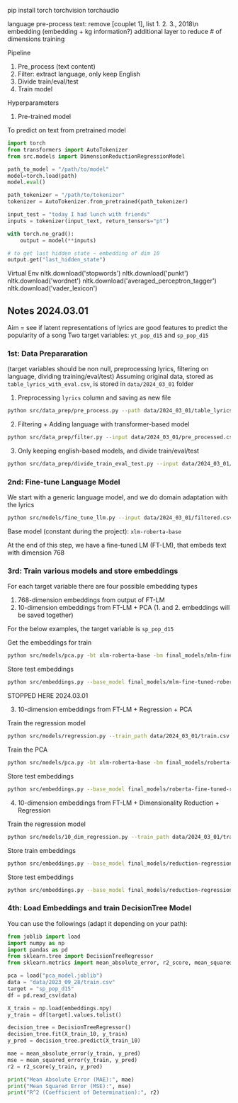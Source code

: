 pip install torch torchvision torchaudio


language
pre-process text: remove [couplet 1], list 1. 2. 3., 2018\n <text>
embedding
(embedding + kg information?)
additional layer to reduce # of dimensions
training

Pipeline
1. Pre_process (text content)
2. Filter: extract language, only keep English
3. Divide train/eval/test
4. Train model

Hyperparameters
1. Pre-trained model


To predict on text from pretrained model
```python
import torch
from transformers import AutoTokenizer
from src.models import DimensionReductionRegressionModel

path_to_model = "/path/to/model"
model=torch.load(path)
model.eval()

path_tokenizer = "/path/to/tokenizer"
tokenizer = AutoTokenizer.from_pretrained(path_tokenizer)

input_test = "today I had lunch with friends"
inputs = tokenizer(input_text, return_tensors="pt")

with torch.no_grad():
    output = model(**inputs)

# to get last hidden state ~ embedding of dim 10
output.get("last_hidden_state")
```


Virtual Env
nltk.download('stopwords')
nltk.download('punkt')
nltk.download('wordnet')
nltk.download('averaged_perceptron_tagger')
nltk.download('vader_lexicon')

## Notes 2024.03.01

Aim = see if latent representations of lyrics are good features to predict the popularity of a song
Two target variables: `yt_pop_d15` and `sp_pop_d15`

### 1st: Data Prepararation 

(target variables should be non null, preprocessing lyrics, filtering on language, dividing training/eval/test)
Assuming original data, stored as `table_lyrics_with_eval.csv`, is stored in `data/2024_03_01` folder

1. Preprocessing `lyrics` column and saving as new file
```bash
python src/data_prep/pre_process.py --path data/2024_03_01/table_lyrics_with_eval.csv -c lyrics -o data/2024_03_01/pre_processed.csv
```

2. Filtering + Adding language with transformer-based model
```bash
python src/data_prep/filter.py --input data/2024_03_01/pre_processed.csv --output data/2024_03_01/
```

3. Only keeping english-based models, and divide train/eval/test
```bash
python src/data_prep/divide_train_eval_test.py --input data/2024_03_01/filtered.csv --output data/2024_03_01/
```

### 2nd: Fine-tune Language Model
We start with a generic language model, and we do domain adaptation with the lyrics

```bash
python src/models/fine_tune_llm.py --input data/2024_03_01/filtered.csv --folder final_models/mlm-fine-tuned-roberta
```

Base model (constant during the project): `xlm-roberta-base` 

At the end of this step, we have a fine-tuned LM (FT-LM), that embeds text with dimension 768

### 3rd: Train various models and store embeddings

For each target variable there are four possible embedding types

1. 768-dimension embeddings from output of FT-LM
2. 10-dimension embeddings from FT-LM + PCA
(1. and 2. embeddings will be saved together)

For the below examples, the target variable is `sp_pop_d15`

Get the embeddings for train
```bash
python src/models/pca.py -bt xlm-roberta-base -bm final_models/mlm-fine-tuned-roberta/checkpoint-1107 -d data/2024_03_01/train.csv -sf embeddings/mlm-fine-tuned-roberta -td train
```

Store test embeddings
```bash
python src/embeddings.py --base_model final_models/mlm-fine-tuned-roberta/checkpoint-1107 --data data/2024_03_01/test.csv --save embeddings/mlm-fine-tuned-roberta/test_embeddings.npy --pca_model embeddings/mlm-fine-tuned-roberta/pca_model.joblib
```

STOPPED HERE 2024.03.01

3. 10-dimension embeddings from FT-LM + Regression + PCA 

Train the regression model 
```bash
python src/models/regression.py --train_path data/2024_03_01/train.csv --eval_path data/2024_03_01/eval.csv --config src/configs/base_regression_sp.yaml --target sp_pop_d15
```

Train the PCA
```bash
python src/models/pca.py -bt xlm-roberta-base -bm final_models/roberta-fine-tuned-regression-sp/checkpoint-7200 -d data/2024_03_01/train.csv -sf embeddings/sp_pop_d15/roberta-fine-tuned-regression -td train
```

Store test embeddings
```bash
python src/embeddings.py --base_model final_models/roberta-fine-tuned-regression-sp/checkpoint-7200 --data data/2024_03_01/test.csv --save embeddings/sp_pop_d15/roberta-fine-tuned-regression/test_embeddings.npy --pca_model embeddings/sp_pop_d15/roberta-fine-tuned-regression/pca_model.joblib
```

4. 10-dimension embeddings from FT-LM + Dimensionality Reduction + Regression 

Train the regression model
```bash
python src/models/10_dim_regression.py --train_path data/2024_03_01/train.csv --eval_path data/2024_03_01/eval.csv --config src/configs/base_10_dim_regression_sp.yaml --target sp_pop_d15
```

Store train embeddings
```bash
python src/embeddings.py --base_model final_models/reduction-regression-roberta-sp/model_10_dim_reg.pth --data data/2024_03_01/train.csv --save embeddings/sp_pop_d15/reduction-regression-roberta/train_embeddings.npy 
```

Store test embeddings
```bash
python src/embeddings.py --base_model final_models/reduction-regression-roberta-sp/model_10_dim_reg.pth --data data/2024_03_01/test.csv --save embeddings/sp_pop_d15/reduction-regression-roberta/test_embeddings.npy 
```

### 4th: Load Embeddings and train DecisionTree Model

You can use the followings (adapt it depending on your path):

```python
from joblib import load
import numpy as np
import pandas as pd
from sklearn.tree import DecisionTreeRegressor
from sklearn.metrics import mean_absolute_error, r2_score, mean_squared_error

pca = load("pca_model.joblib")
data = "data/2023_09_28/train.csv"
target = "sp_pop_d15"
df = pd.read_csv(data)

X_train = np.load(embeddings.npy)
y_train = df[target].values.tolist()

decision_tree = DecisionTreeRegressor()
decision_tree.fit(X_train_10, y_train)
y_pred = decision_tree.predict(X_train_10)

mae = mean_absolute_error(y_train, y_pred)
mse = mean_squared_error(y_train, y_pred)
r2 = r2_score(y_train, y_pred)

print("Mean Absolute Error (MAE):", mae)
print("Mean Squared Error (MSE):", mse)
print("R^2 (Coefficient of Determination):", r2)
```

